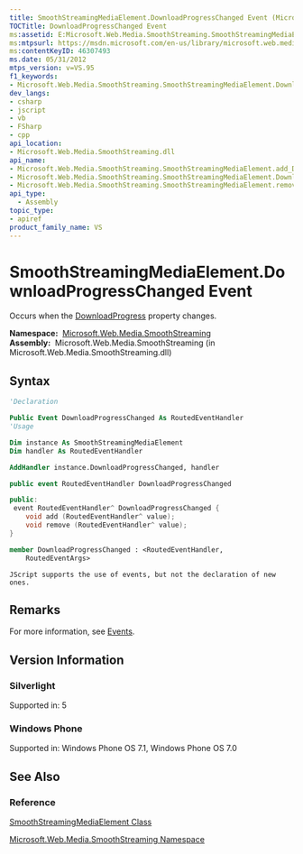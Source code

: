 ```yaml
---
title: SmoothStreamingMediaElement.DownloadProgressChanged Event (Microsoft.Web.Media.SmoothStreaming)
TOCTitle: DownloadProgressChanged Event
ms:assetid: E:Microsoft.Web.Media.SmoothStreaming.SmoothStreamingMediaElement.DownloadProgressChanged
ms:mtpsurl: https://msdn.microsoft.com/en-us/library/microsoft.web.media.smoothstreaming.smoothstreamingmediaelement.downloadprogresschanged(v=VS.95)
ms:contentKeyID: 46307493
ms.date: 05/31/2012
mtps_version: v=VS.95
f1_keywords:
- Microsoft.Web.Media.SmoothStreaming.SmoothStreamingMediaElement.DownloadProgressChanged
dev_langs:
- csharp
- jscript
- vb
- FSharp
- cpp
api_location:
- Microsoft.Web.Media.SmoothStreaming.dll
api_name:
- Microsoft.Web.Media.SmoothStreaming.SmoothStreamingMediaElement.add_DownloadProgressChanged
- Microsoft.Web.Media.SmoothStreaming.SmoothStreamingMediaElement.DownloadProgressChanged
- Microsoft.Web.Media.SmoothStreaming.SmoothStreamingMediaElement.remove_DownloadProgressChanged
api_type:
  - Assembly
topic_type:
- apiref
product_family_name: VS
---
```


# SmoothStreamingMediaElement.DownloadProgressChanged Event

Occurs when the [DownloadProgress](smoothstreamingmediaelement-downloadprogress-property-microsoft-web-media-smoothstreaming_1.md) property changes.

**Namespace:**  [Microsoft.Web.Media.SmoothStreaming](microsoft-web-media-smoothstreaming-namespace_1.md)  
**Assembly:**  Microsoft.Web.Media.SmoothStreaming (in Microsoft.Web.Media.SmoothStreaming.dll)

## Syntax

```vb
'Declaration

Public Event DownloadProgressChanged As RoutedEventHandler
'Usage

Dim instance As SmoothStreamingMediaElement
Dim handler As RoutedEventHandler

AddHandler instance.DownloadProgressChanged, handler
```

```csharp
public event RoutedEventHandler DownloadProgressChanged
```

```cpp
public:
 event RoutedEventHandler^ DownloadProgressChanged {
    void add (RoutedEventHandler^ value);
    void remove (RoutedEventHandler^ value);
}
```

``` fsharp
member DownloadProgressChanged : <RoutedEventHandler,
    RoutedEventArgs>
```

```jscript
JScript supports the use of events, but not the declaration of new ones.
```

## Remarks

For more information, see [Events](events.md).

## Version Information

### Silverlight

Supported in: 5  

### Windows Phone

Supported in: Windows Phone OS 7.1, Windows Phone OS 7.0  

## See Also

### Reference

[SmoothStreamingMediaElement Class](smoothstreamingmediaelement-class-microsoft-web-media-smoothstreaming_1.md)

[Microsoft.Web.Media.SmoothStreaming Namespace](microsoft-web-media-smoothstreaming-namespace_1.md)

